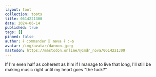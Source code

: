 ```yaml
---
layout: toot
collection: toots
title: 0614221300
date: 2024-06-14
published: true
tags: []
pinned: false
author: ⸸ commander ░ nova ⸸ :~$
avatar: /img/avatar/daemon.jpeg
mastodon: https://mastodon.online/@cmdr_nova/0614221300
---
```


If I'm even half as coherent as him if I manage to live that long, I'll still be making music right until my heart goes "the fuck?"
